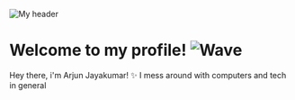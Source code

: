![My header](https://github.com/definitelyarjun/Definitelyarjun/assets/119649647/7271fa87-dd9b-4f3d-8d4d-96b75082cee8)
# **Welcome to my profile!** ![Wave](https://github.com/user-attachments/assets/e38bfd46-824b-423d-a2c0-4791e5d69d86)

Hey there, i'm Arjun Jayakumar! ✨
I mess around with computers and tech in general
